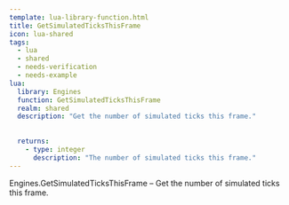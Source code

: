 ```yaml
---
template: lua-library-function.html
title: GetSimulatedTicksThisFrame
icon: lua-shared
tags:
  - lua
  - shared
  - needs-verification
  - needs-example
lua:
  library: Engines
  function: GetSimulatedTicksThisFrame
  realm: shared
  description: "Get the number of simulated ticks this frame."
  
  
  returns:
    - type: integer
      description: "The number of simulated ticks this frame."
---
```


<div class="lua__search__keywords">
Engines.GetSimulatedTicksThisFrame &#x2013; Get the number of simulated ticks this frame.
</div>
